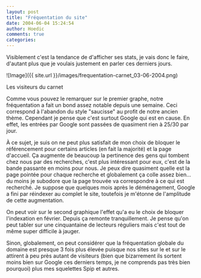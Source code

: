 ```yaml
---
layout: post
title: "Fréquentation du site"
date: 2004-06-04 15:24:54
author: Hoedic
comments: true
categories: 
---
```



Visiblement c'est la tendance de d'afficher ses stats, je vais donc le faire, d'autant plus que je voulais justement en parler ces derniers jours.

![Image]({{ site.url }}/images/frequentation-carnet_03-06-2004.png)
<div class="photoattrib">Les visiteurs du carnet</div>



Comme vous pouvez le remarquer sur le premier graphe, notre fréquentation a fait un bond assez notable depuis une semaine. Ceci correspond à l'abandon du style "saucisse" au profit de notre ancien thème. Cependant je pense que c'est surtout Google qui est en cause. En effet, les entrées par Google sont passées de quasiment rien à 25/30 par jour.

À ce sujet, je suis on ne peut plus satisfait de mon choix de bloquer le référencement pour certains articles (en fait la majorité) et la page d'accueil. Ça augmente de beaucoup la pertinence des gens qui tombent chez nous par des recherches, c'est plus intéressant pour eux, c'est de la bande passante en moins pour nous. Je peux dire quasiment quelle est la page pointée pour chaque recherche et globalement ça colle assez bien... du moins je subodore que la page trouvée va correspondre à ce qui est recherché. Je suppose que quelques mois après le déménagement, Google a fini par réindexer au complet le site, toutefois je m'étonne de l'amplitude de cette augmentation.

On peut voir sur le second graphique l'effet qu'a eu le choix de bloquer l'indexation en février. Depuis ça remonte tranquillement. Je pense qu'on peut tabler sur une cinquantaine de lecteurs réguliers mais c'est tout de même super difficile à jauger.

Sinon, globalement, on peut considérer que la fréquentation globale du domaine  est presque 3 fois plus élevée puisque nos sites sur le  et sur le  attirent à peu près autant de visiteurs (bien que bizarrement ils sortent moins bien sur Google ces derniers temps, je ne comprends pas très bien pourquoi) plus mes squelettes Spip et autres.